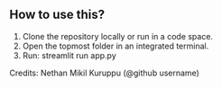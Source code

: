 ## How to use this?

1. Clone the repository locally or run in a code space.
2. Open the topmost folder in an integrated terminal.
3. Run: streamlit run app.py


Credits: Nethan Mikil Kuruppu (@github username)
